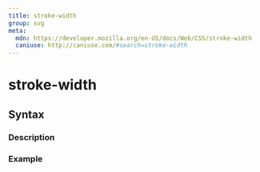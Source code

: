 ```yaml
---
title: stroke-width
group: svg
meta:
  mdn: https://developer.mozilla.org/en-US/docs/Web/CSS/stroke-width
  caniuse: http://caniuse.com/#search=stroke-width
---
```


# stroke-width
<!--- Introduction for stroke-width, keep it brief and set the overall context -->

## Syntax
<!--- Introduce the various syntax for stroke-width -->

### Description
<!--- For each major section of syntax, provide a description explaining its usage further -->

### Example
<!--- Provide code examples for the syntax block you're currently describing -->